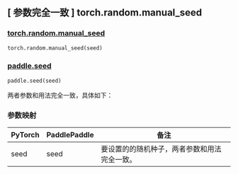 ## [ 参数完全一致 ] torch.random.manual_seed

### [torch.random.manual_seed](https://pytorch.org/docs/stable/random.html?highlight=torch+random+manual_seed#torch.random.manual_seed)

```python
torch.random.manual_seed(seed)
```

### [paddle.seed](https://www.paddlepaddle.org.cn/documentation/docs/zh/develop/api/paddle/seed_cn.html)

```python
paddle.seed(seed)
```

两者参数和用法完全一致，具体如下：

### 参数映射

| PyTorch       | PaddlePaddle | 备注                                                   |
| ------------- | ------------ | ------------------------------------------------------ |
| seed           |  seed          | 要设置的的随机种子，两者参数和用法完全一致。               |
